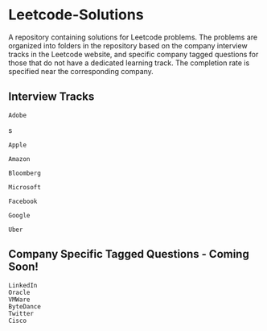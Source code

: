 # Leetcode-Solutions
A repository containing solutions for Leetcode problems. The problems are organized into folders in the repository based on the company interview tracks in the Leetcode website, and specific company tagged questions for those that do not have a dedicated learning track. The completion rate is specified near the corresponding company.

## Interview Tracks 

```
Adobe
```
s
```
Apple
```
```
Amazon
```
```
Bloomberg
```
```
Microsoft
```
```
Facebook
```
```
Google
```
```
Uber
```

## Company Specific Tagged Questions - Coming Soon!

```
LinkedIn
Oracle
VMWare
ByteDance
Twitter
Cisco
```
